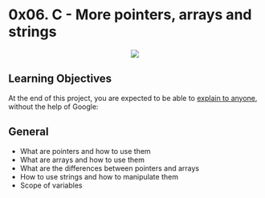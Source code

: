 # 0x06. C - More pointers, arrays and strings

<p align="center">
	<img size="400" src="https://intranet.alxswe.com/images/contents/low_level_programming/projects/happy-clapping.gif">
</p>

## Learning Objectives

At the end of this project, you are expected to be able to [explain to anyone](https://intranet.alxswe.com/rltoken/tkwwPs3MT3JT07FSsmXy-A), without the help of Google:

## General

- What are pointers and how to use them
- What are arrays and how to use them
- What are the differences between pointers and arrays
- How to use strings and how to manipulate them
- Scope of variables
